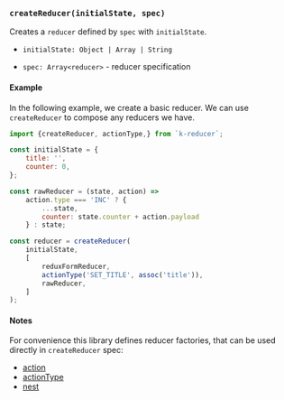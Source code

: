 ### `createReducer(initialState, spec)`

Creates a `reducer` defined by `spec` with `initialState`.

- `initialState: Object | Array | String`

- `spec: Array<reducer>` - reducer specification

#### Example

In the following example, we create a basic reducer. We can use `createReducer`
to compose any reducers we have.

```javascript
import {createReducer, actionType,} from `k-reducer`;

const initialState = {
    title: '',
    counter: 0,
};

const rawReducer = (state, action) =>
    action.type === 'INC' ? {
        ...state,
        counter: state.counter + action.payload
    } : state;

const reducer = createReducer(
    initialState,
    [
        reduxFormReducer,
        actionType('SET_TITLE', assoc('title')),
        rawReducer,
    ]
);

```

#### Notes

For convenience this library defines reducer factories, that can be used
directly in `createReducer` spec:
* [action](action.md)
* [actionType](actionType.md)
* [nest](nest.md)
